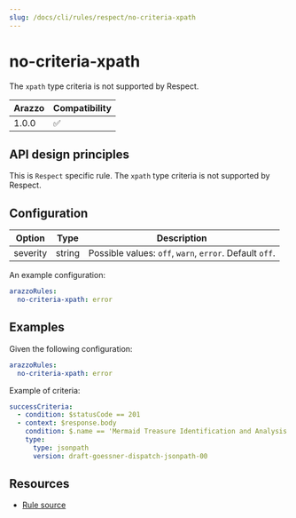 ```yaml
---
slug: /docs/cli/rules/respect/no-criteria-xpath
---
```


# no-criteria-xpath

The `xpath` type criteria is not supported by Respect.

| Arazzo | Compatibility |
| ------ | ------------- |
| 1.0.0  | ✅            |

## API design principles

This is `Respect` specific rule.
The `xpath` type criteria is not supported by Respect.

## Configuration

| Option   | Type   | Description                                             |
| -------- | ------ | ------------------------------------------------------- |
| severity | string | Possible values: `off`, `warn`, `error`. Default `off`. |

An example configuration:

```yaml
arazzoRules:
  no-criteria-xpath: error
```

## Examples

Given the following configuration:

```yaml
arazzoRules:
  no-criteria-xpath: error
```

Example of criteria:

```yaml Object example
successCriteria:
  - condition: $statusCode == 201
  - context: $response.body
    condition: $.name == 'Mermaid Treasure Identification and Analysis'
    type:
      type: jsonpath
      version: draft-goessner-dispatch-jsonpath-00
```

## Resources

- [Rule source](https://github.com/Redocly/redocly-cli/blob/main/packages/core/src/rules/respect/no-criteria-xpath.ts)
